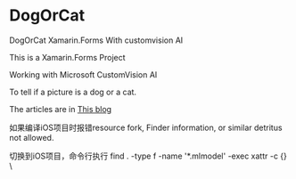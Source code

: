 # DogOrCat
DogOrCat Xamarin.Forms With customvision AI

This is a Xamarin.Forms Project

Working with Microsoft CustomVision AI

To tell if a picture is a dog or a cat.

The articles are in [This blog](https://zy55769068.top/2019/05/23/Xamarin.Forms-With-customvision-ai/)


如果编译iOS项目时报错resource fork, Finder information, or similar detritus not allowed.

切换到iOS项目，命令行执行 find . -type f -name '*.mlmodel' -exec xattr -c {} \
